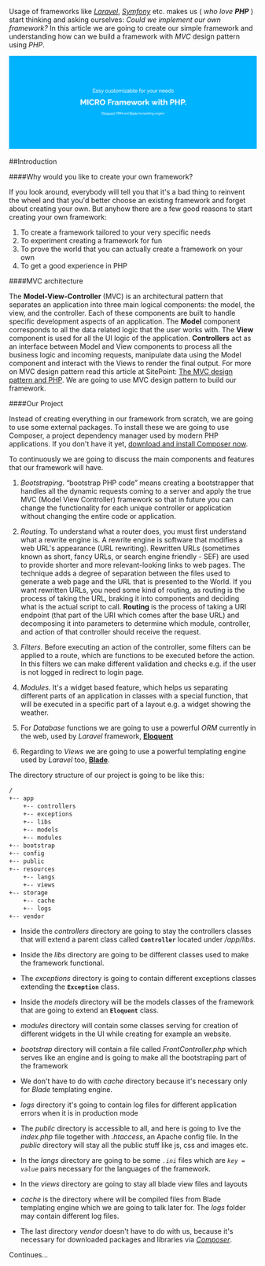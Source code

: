Usage of frameworks like [_Laravel_](https://laravel.com/), [_Symfony_](https://symfony.com/) etc. makes us ( _who love **PHP**_ ) start thinking and asking ourselves: _Could we implement our own framework?_ In this article we are going to create our simple framework and understanding how can we build a framework with _MVC_ design pattern using _PHP_. 

![Micro Framework](wallpaper.jpg)

##Introduction

####Why would you like to create your own framework?


If you look around, everybody will tell you that it's a bad thing to reinvent the wheel and that you'd better choose an existing framework and forget about creating your own. But anyhow there are a few good reasons to start creating your own framework:

1. To create a framework tailored to your very specific needs
2. To experiment creating a framework for fun
3. To prove the world that you can actually create a framework on your own
4. To get a good experience in PHP


####MVC architecture

The **Model-View-Controller** (MVC) is an architectural pattern that separates an application into three main logical components: the model, the view, and the controller. Each of these components are built to handle specific development aspects of an application. The **Model** component corresponds to all the data related logic that the user works with. The **View** component is used for all the UI logic of the application.  **Controllers** act as an interface between Model and View components to process all the business logic and incoming requests, manipulate data using the Model component and interact with the Views to render the final output. For more on MVC design pattern read this article at SitePoint: [The MVC design pattern and PHP](https://www.sitepoint.com/the-mvc-pattern-and-php-1/). We are going to use MVC design pattern to build our framework.


####Our Project

Instead of creating everything in our framework from scratch, we are going to use some external packages. To install these we are going to use Composer, a project dependency manager used by modern PHP applications. If you don't have it yet, [download and install Composer now](https://getcomposer.org/).

To continuously we are going to discuss the main components and features that our framework will have.

1.   _Bootstraping_. “bootstrap PHP code” means creating a bootstrapper that handles all the dynamic requests coming to a server and apply the true MVC (Model View Controller) framework so that in future you can change the functionality for each unique controller or application without changing the entire code or application.

2.    _Routing_.
To understand what a router does, you must first understand what a rewrite engine is.
A rewrite engine is software that modifies a web URL's appearance (URL rewriting). Rewritten URLs (sometimes known as short, fancy URLs, or search engine friendly - SEF) are used to provide shorter and more relevant-looking links to web pages. The technique adds a degree of separation between the files used to generate a web page and the URL that is presented to the World.
If you want rewritten URLs, you need some kind of routing, as routing is the process of taking the URL, braking it into components and deciding what is the actual script to call. 
**Routing** is the process of taking a URI endpoint (that part of the URI which comes after the base URL) and decomposing it into parameters to determine which module, controller, and action of that controller should receive the request.

3.  _Filters_. Before executing an action of the controller, some filters can be applied to a route, which are functions to be executed before the action. In this filters we can make different validation and checks e.g. if the user is not logged in redirect to login page.

4.  _Modules_. It's a widget based feature, which helps us separating different parts of an application in classes with a special function, that will be executed in a specific part of a layout e.g. a widget showing the weather.
5. For _Database_ functions we are going to use a powerful _ORM_ currently in the web, used by _Laravel_ framework, [**Eloquent**](https://laravel.com/docs/5.3/eloquent)
6. Regarding to _Views_ we are going to use a powerful  templating engine used by _Laravel_ too, [**Blade**](https://laravel.com/docs/5.3/blade).

The directory structure of our project is going to be like this:

```
/
+-- app
    +-- controllers
    +-- exceptions
    +-- libs
    +-- models
    +-- modules
+-- bootstrap
+-- config
+-- public
+-- resources
    +-- langs
    +-- views
+-- storage
    +-- cache
    +-- logs
+-- vendor
```

* Inside the _controllers_ directory are going to stay the controllers classes that will extend a parent class called **`Controller`** located under _/app/libs_.
* Inside the _libs_ directory are going to be different classes used to make the framework functional. 
* The _exceptions_ directory is going to contain different exceptions classes extending the **`Exception`** class.
* Inside the _models_ directory will be the models classes of the framework that are going to extend an **`Eloquent`** class.
* _modules_ directory will contain some classes serving for creation of different widgets in the UI while creating for example an website.
* _bootstrap_ directory will contain a file called _FrontController.php_ which serves like an engine and is going to make all the bootstraping part of the framework
* We don't have to do with _cache_ directory because it's necessary only for _Blade_ templating engine.
* _logs_ directory it's going to contain log files for different application errors when it is in production mode
* The _public_ directory is accessible to all, and here is going to live the _index.php_ file together with _.htaccess_, an Apache config file. In the _public_ directory will stay all the public stuff like js, css and images etc.

* In the _langs_ directory are going to be some _`.ini`_ files which are _`key = value`_ pairs necessary for the languages of the framework. 
* In the _views_ directory are going to stay all blade view files and layouts
* _cache_ is the directory where will be compiled files from Blade templating engine which we are going to talk later for. The _logs_ folder may contain different log files.
* The last directory _vendor_ doesn't have to do with us, because it's necessary for downloaded packages and libraries via [_Composer_](https://getcomposer.org/).

Continues...
